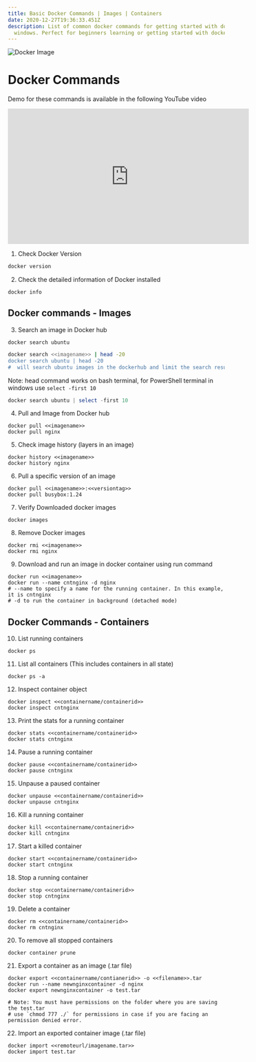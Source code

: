 ```yaml
---
title: Basic Docker Commands | Images | Containers
date: 2020-12-27T19:36:33.451Z
description: List of common docker commands for getting started with docker on
  windows. Perfect for beginners learning or getting started with docker
---
```

![Docker Image](/img/docker-1583867936176-2300.jpg)

# Docker Commands

Demo for these commands is available in the following YouTube video 

<iframe width="560" height="315" src="https://www.youtube.com/embed/o5kMU9ykFKY" frameborder="0" allow="accelerometer; autoplay; clipboard-write; encrypted-media; gyroscope; picture-in-picture" allowfullscreen></iframe>

1. Check Docker Version

```bash
docker version
```

2. Check the detailed information of Docker installed

```
docker info
```

## Docker commands - Images

3. Search an image in Docker hub

```
docker search ubuntu
```

```bash
docker search <<imagename>> | head -20
docker search ubuntu | head -20
#  will search ubuntu images in the dockerhub and limit the search result to only 20
```

Note: head command works on bash terminal, for PowerShell terminal in windows use `select -first 10`

```PowerShell
docker search ubuntu | select -first 10
```

4. Pull and Image from Docker hub

```
docker pull <<imagename>>
docker pull nginx
```

5. Check image history (layers in an image)

```
docker history <<imagename>>
docker history nginx
```

6. Pull a specific version of an image

```
docker pull <<imagename>>:<<versiontag>>
docker pull busybox:1.24
```

7. Verify Downloaded docker images

```
docker images
```

8. Remove Docker images

```
docker rmi <<imagename>>
docker rmi nginx
```

9. Download and run an image in docker container using run command

```
docker run <<imagename>>
docker run --name cntnginx -d nginx
# --name to specify a name for the running container. In this example, it is cntnginx
# -d to run the container in background (detached mode)
```

## Docker Commands - Containers

10. List running containers

```
docker ps
```

11. List all containers (This includes containers in all state)

```
docker ps -a
```

12. Inspect container object

```
docker inspect <<containername/containerid>>
docker inspect cntnginx
```

13. Print the stats for a running container 

```
docker stats <<containername/containerid>>
docker stats cntnginx
```

14. Pause a running container

```
docker pause <<containername/containerid>>
docker pause cntnginx
```

15. Unpause a paused container

```
docker unpause <<containername/containerid>>
docker unpause cntnginx
```

16. Kill a running container

```
docker kill <<containername/containerid>>
docker kill cntnginx
```

17. Start a killed container

```
docker start <<containername/containerid>>
docker start cntnginx
```

18. Stop a running container

```
docker stop <<containername/containerid>>
docker stop cntnginx
```

19. Delete a container

```
docker rm <<containername/containerid>>
docker rm cntnginx
```

20. To remove all stopped containers

```
docker container prune
```

21. Export a container as an image (.tar file)

```
docker export <<containername/contianerid>> -o <<filename>>.tar
docker run --name newnginxcontainer -d nginx
docker export newnginxcontainer -o test.tar

# Note: You must have permissions on the folder where you are saving the test.tar
# use `chmod 777 ./` for permissions in case if you are facing an permission denied error.
```

22. Import an exported container image (.tar file)

```
docker import <<remoteurl/imagename.tar>>
docker import test.tar
```